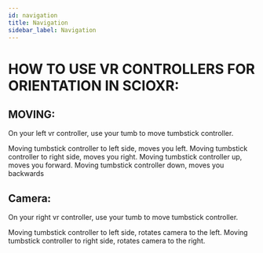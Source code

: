 ```yaml
---
id: navigation
title: Navigation
sidebar_label: Navigation
---
```

# HOW TO USE VR CONTROLLERS FOR ORIENTATION IN SCIOXR:

## MOVING:

On your left vr controller, use your tumb to move tumbstick controller.

Moving tumbstick controller to left side, moves you left.
Moving tumbstick controller to right side, moves you right.
Moving tumbstick controller up, moves you forward.
Moving tumbstick controller down, moves you backwards

## Camera:

On your right vr controller, use your tumb to move tumbstick controller.

Moving tumbstick controller to left side, rotates camera to the left.
Moving tumbstick controller to right side, rotates camera to the right.